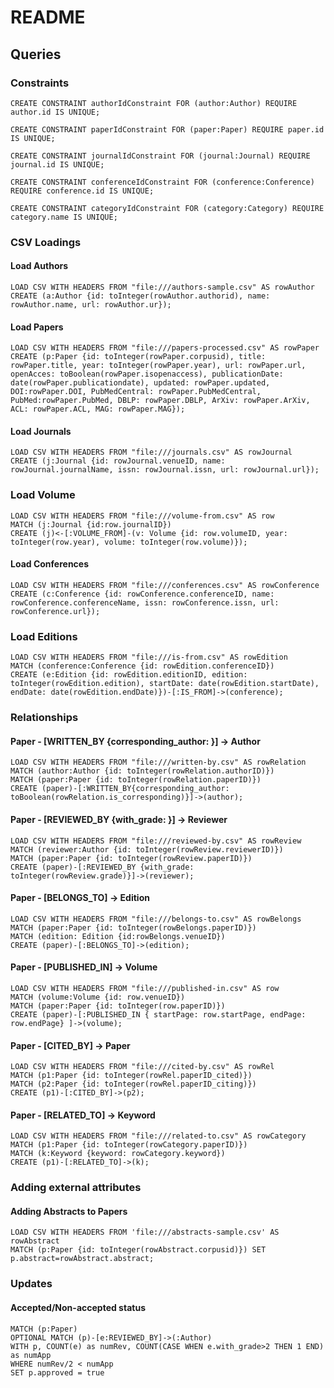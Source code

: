 # README

## Queries

### Constraints
```
CREATE CONSTRAINT authorIdConstraint FOR (author:Author) REQUIRE author.id IS UNIQUE;
```
```
CREATE CONSTRAINT paperIdConstraint FOR (paper:Paper) REQUIRE paper.id IS UNIQUE;
```
```
CREATE CONSTRAINT journalIdConstraint FOR (journal:Journal) REQUIRE journal.id IS UNIQUE;
```
```
CREATE CONSTRAINT conferenceIdConstraint FOR (conference:Conference) REQUIRE conference.id IS UNIQUE;
```
```
CREATE CONSTRAINT categoryIdConstraint FOR (category:Category) REQUIRE category.name IS UNIQUE;
```

### CSV Loadings
#### Load Authors
```Cypher
LOAD CSV WITH HEADERS FROM "file:///authors-sample.csv" AS rowAuthor
CREATE (a:Author {id: toInteger(rowAuthor.authorid), name: rowAuthor.name, url: rowAuthor.ur});
```
#### Load Papers
```Cypher
LOAD CSV WITH HEADERS FROM "file:///papers-processed.csv" AS rowPaper
CREATE (p:Paper {id: toInteger(rowPaper.corpusid), title: rowPaper.title, year: toInteger(rowPaper.year), url: rowPaper.url, openAcces: toBoolean(rowPaper.isopenaccess), publicationDate: date(rowPaper.publicationdate), updated: rowPaper.updated, DOI:rowPaper.DOI, PubMedCentral: rowPaper.PubMedCentral, PubMed:rowPaper.PubMed, DBLP: rowPaper.DBLP, ArXiv: rowPaper.ArXiv, ACL: rowPaper.ACL, MAG: rowPaper.MAG});     
```
#### Load Journals
```Cypher
LOAD CSV WITH HEADERS FROM "file:///journals.csv" AS rowJournal
CREATE (j:Journal {id: rowJournal.venueID, name: rowJournal.journalName, issn: rowJournal.issn, url: rowJournal.url});
```
### Load Volume
```Cypher
LOAD CSV WITH HEADERS FROM "file:///volume-from.csv" AS row
MATCH (j:Journal {id:row.journalID})
CREATE (j)<-[:VOLUME_FROM]-(v: Volume {id: row.volumeID, year: toInteger(row.year), volume: toInteger(row.volume)});
```
#### Load Conferences
```Cypher
LOAD CSV WITH HEADERS FROM "file:///conferences.csv" AS rowConference
CREATE (c:Conference {id: rowConference.conferenceID, name: rowConference.conferenceName, issn: rowConference.issn, url: rowConference.url});
```
### Load Editions
```Cypher
LOAD CSV WITH HEADERS FROM "file:///is-from.csv" AS rowEdition
MATCH (conference:Conference {id: rowEdition.conferenceID})
CREATE (e:Edition {id: rowEdition.editionID, edition: toInteger(rowEdition.edition), startDate: date(rowEdition.startDate), endDate: date(rowEdition.endDate)})-[:IS_FROM]->(conference);
```
### Relationships
#### Paper - [WRITTEN_BY {corresponding_author: }] -> Author
```Cypher
LOAD CSV WITH HEADERS FROM "file:///written-by.csv" AS rowRelation
MATCH (author:Author {id: toInteger(rowRelation.authorID)})
MATCH (paper:Paper {id: toInteger(rowRelation.paperID)})
CREATE (paper)-[:WRITTEN_BY{corresponding_author: toBoolean(rowRelation.is_corresponding)}]->(author);
```

#### Paper - [REVIEWED_BY {with_grade: }] -> Reviewer
```Cypher
LOAD CSV WITH HEADERS FROM "file:///reviewed-by.csv" AS rowReview
MATCH (reviewer:Author {id: toInteger(rowReview.reviewerID)})
MATCH (paper:Paper {id: toInteger(rowReview.paperID)})
CREATE (paper)-[:REVIEWED_BY {with_grade: toInteger(rowReview.grade)}]->(reviewer);
```

#### Paper - [BELONGS_TO] -> Edition
```Cypher
LOAD CSV WITH HEADERS FROM "file:///belongs-to.csv" AS rowBelongs
MATCH (paper:Paper {id: toInteger(rowBelongs.paperID)})
MATCH (edition: Edition {id:rowBelongs.venueID})
CREATE (paper)-[:BELONGS_TO]->(edition);
```

#### Paper - [PUBLISHED_IN] -> Volume
```Cypher
LOAD CSV WITH HEADERS FROM "file:///published-in.csv" AS row
MATCH (volume:Volume {id: row.venueID})
MATCH (paper:Paper {id: toInteger(row.paperID)})
CREATE (paper)-[:PUBLISHED_IN { startPage: row.startPage, endPage: row.endPage} ]->(volume);
```

#### Paper - [CITED_BY] -> Paper
```Cypher
LOAD CSV WITH HEADERS FROM "file:///cited-by.csv" AS rowRel
MATCH (p1:Paper {id: toInteger(rowRel.paperID_cited)})
MATCH (p2:Paper {id: toInteger(rowRel.paperID_citing)})
CREATE (p1)-[:CITED_BY]->(p2);
```

#### Paper - [RELATED_TO] -> Keyword
```Cypher
LOAD CSV WITH HEADERS FROM "file:///related-to.csv" AS rowCategory
MATCH (p1:Paper {id: toInteger(rowCategory.paperID)})
MATCH (k:Keyword {keyword: rowCategory.keyword})
CREATE (p1)-[:RELATED_TO]->(k);
```

### Adding external attributes
#### Adding Abstracts to Papers
```Cypher
LOAD CSV WITH HEADERS FROM 'file:///abstracts-sample.csv' AS rowAbstract
MATCH (p:Paper {id: toInteger(rowAbstract.corpusid)}) SET p.abstract=rowAbstract.abstract;
```
### Updates
#### Accepted/Non-accepted status
```Cypher
MATCH (p:Paper) 
OPTIONAL MATCH (p)-[e:REVIEWED_BY]->(:Author)
WITH p, COUNT(e) as numRev, COUNT(CASE WHEN e.with_grade>2 THEN 1 END) as numApp
WHERE numRev/2 < numApp
SET p.approved = true
```